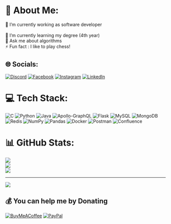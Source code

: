# 💫 About Me:
🔭 I’m currently working as software developer<br><br>🌱 I’m currently learning my degree (4th year)<br>💬 Ask me about algorithms<br>⚡ Fun fact : I like to play chess! 


## 🌐 Socials:
[![Discord](https://img.shields.io/badge/Discord-%237289DA.svg?logo=discord&logoColor=white)](htttps://discord.gg/saharoz#5964) [![Facebook](https://img.shields.io/badge/Facebook-%231877F2.svg?logo=Facebook&logoColor=white)](https://facebook.com/sahar.oz.3) [![Instagram](https://img.shields.io/badge/Instagram-%23E4405F.svg?logo=Instagram&logoColor=white)](https://instagram.com/sahar__oz) [![LinkedIn](https://img.shields.io/badge/LinkedIn-%230077B5.svg?logo=linkedin&logoColor=white)](https://linkedin.com/in/sahar-oz-b7947b1b6) 

# 💻 Tech Stack:
![C](https://img.shields.io/badge/c-%2300599C.svg?style=for-the-badge&logo=c&logoColor=white) ![Python](https://img.shields.io/badge/python-3670A0?style=for-the-badge&logo=python&logoColor=ffdd54) ![Java](https://img.shields.io/badge/java-%23ED8B00.svg?style=for-the-badge&logo=java&logoColor=white) ![Apollo-GraphQL](https://img.shields.io/badge/-ApolloGraphQL-311C87?style=for-the-badge&logo=apollo-graphql) ![Flask](https://img.shields.io/badge/flask-%23000.svg?style=for-the-badge&logo=flask&logoColor=white) ![MySQL](https://img.shields.io/badge/mysql-%2300f.svg?style=for-the-badge&logo=mysql&logoColor=white) ![MongoDB](https://img.shields.io/badge/MongoDB-%234ea94b.svg?style=for-the-badge&logo=mongodb&logoColor=white) ![Redis](https://img.shields.io/badge/redis-%23DD0031.svg?style=for-the-badge&logo=redis&logoColor=white) ![NumPy](https://img.shields.io/badge/numpy-%23013243.svg?style=for-the-badge&logo=numpy&logoColor=white) ![Pandas](https://img.shields.io/badge/pandas-%23150458.svg?style=for-the-badge&logo=pandas&logoColor=white) ![Docker](https://img.shields.io/badge/docker-%230db7ed.svg?style=for-the-badge&logo=docker&logoColor=white) ![Postman](https://img.shields.io/badge/Postman-FF6C37?style=for-the-badge&logo=postman&logoColor=white) ![Confluence](https://img.shields.io/badge/confluence-%23172BF4.svg?style=for-the-badge&logo=confluence&logoColor=white)
# 📊 GitHub Stats:
![](https://github-readme-stats.vercel.app/api?username=saharoz1602&theme=dark&hide_border=false&include_all_commits=false&count_private=false)<br/>
![](https://github-readme-streak-stats.herokuapp.com/?user=saharoz1602&theme=dark&hide_border=false)<br/>
![](https://github-readme-stats.vercel.app/api/top-langs/?username=saharoz1602&theme=dark&hide_border=false&include_all_commits=false&count_private=false&layout=compact)

---
[![](https://visitcount.itsvg.in/api?id=saharoz1602&icon=0&color=7)](https://visitcount.itsvg.in)

  ## 💰 You can help me by Donating
  [![BuyMeACoffee](https://img.shields.io/badge/Buy%20Me%20a%20Coffee-ffdd00?style=for-the-badge&logo=buy-me-a-coffee&logoColor=black)](https://buymeacoffee.com/SaharOz) [![PayPal](https://img.shields.io/badge/PayPal-00457C?style=for-the-badge&logo=paypal&logoColor=white)](https://paypal.me/@SaharOz) 

  
<!-- Proudly created with GPRM ( https://gprm.itsvg.in ) -->
